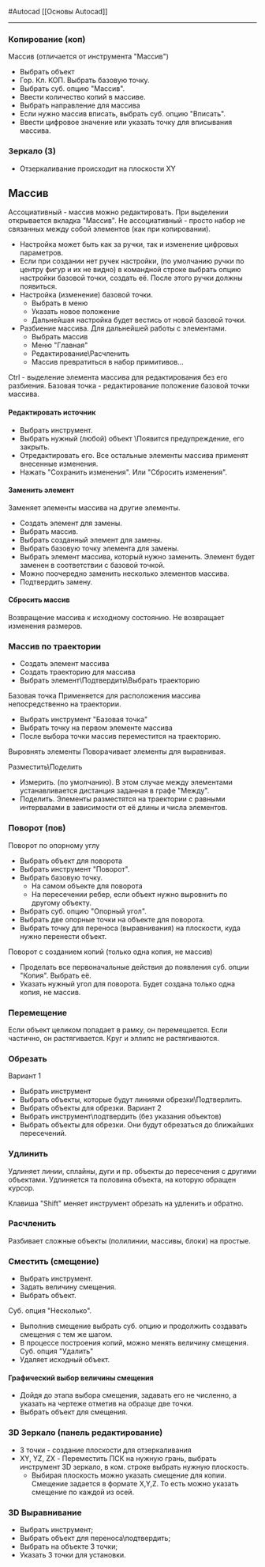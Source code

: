 #Autocad 
[[Основы Autocad]]
___________
### Копирование (коп)
Массив (отличается от инструмента "Массив")
- Выбрать объект
- Гор. Кл. КОП. Выбрать базовую точку.
- Выбрать суб. опцию "Массив".
- Ввести количество копий в массиве.
- Выбрать направление для массива
- Если нужно массив вписать, выбрать суб. опцию "Вписать".
- Ввести цифровое значение или указать точку для вписывания массива.

### Зеркало (З)
- Отзеркаливание происходит на плоскости XY

## Массив
Ассоциативный - массив можно редактировать. При выделении открывается вкладка "Массив".
Не ассоциативный - просто набор не связанных между собой элементов (как при копировании).
- Настройка может быть как за ручки, так и изменение цифровых параметров.
- Если при создании нет ручек настройки, (по умолчанию ручки по центру фигур и их не видно) в командной строке выбрать опцию настройки базовой точки, создать её. После этого ручки должны появиться.
- Настройка (изменение) базовой точки.
	- Выбрать в меню
	- Указать новое положение
	- Дальнейшая настройка будет вестись от новой базовой точки.
- Разбиение массива. Для дальнейшей работы с элементами.
	- Выбрать массив
	- Меню "Главная"
	- Редактирование\Расчленить
	- Массив превратиться в набор примитивов...

Ctrl - выделение элемента массива для редактирования без его разбиения.
Базовая точка - редактирование положение базовой точки массива.

#### Редактировать источник
- Выбрать инструмент.
- Выбрать нужный (любой) объект \Появится предупреждение, его закрыть.
- Отредактировать его. Все остальные элементы массива применят внесенные изменения.
- Нажать "Сохранить изменения". Или "Сбросить изменения".
#### Заменить элемент
Заменяет элементы массива на другие элементы.
- Создать элемент для замены.
- Выбрать массив.
- Выбрать созданный элемент для замены.
- Выбрать базовую точку элемента для замены.
- Выбрать элемент массива, который нужно заменить. Элемент будет заменен в соответствии с базовой точкой.
- Можно поочередно заменить несколько элементов массива.
- Подтвердить замену.
#### Сбросить массив
Возвращение массива к исходному состоянию. Не возвращает изменения размеров.

### Массив по траектории
- Создать элемент массива
- Создать траекторию для массива
- Выбрать элемент\Подтвердить\Выбрать траекторию

Базовая точка
Применяется для расположения массива непосредственно на траектории.
- Выбрать инструмент "Базовая точка"
- Выбрать точку на первом элементе массива
- После выбора точки массив переместится на траекторию.

Выровнять элементы
Поворачивает элементы для выравнивая.

Разместить\Поделить
- Измерить. (по умолчанию). В этом случае между элементами устанавливается дистанция заданная в графе "Между".
- Поделить. Элементы разместятся на траектории с равными интервалами в зависимости от её длины и числа элементов.
### Поворот (пов)
Поворот по опорному углу
- Выбрать объект для поворота
- Выбрать инструмент "Поворот".
- Выбрать базовую точку.
	- На самом объекте для поворота
	- На пересечении ребер, если объект нужно выровнить по другому объекту.
- Выбрать суб. опцию "Опорный угол".
- Выбрать две опорные точки на объекте для поворота.
- Выбрать точку для переноса (выравнивания) на плоскости, куда нужно перенести объект.

Поворот с созданием копий (только одна копия, не массив)
- Проделать все первоначальные действия до появления суб. опции "Копия". Выбрать её.
- Указать нужный угол для поворота. Будет создана только одна копия, не массив.

### Перемещение
Если объект целиком попадает в рамку, он перемещается. Если частично, он растягивается. 
Круг и эллипс не растягиваются.

### Обрезать
Вариант 1
- Выбрать инструмент
- Выбрать объекты, которые будут линиями обрезки\Подтверлить.
- Выбрать объекты для обрезки.
Вариант 2
- Выбрать инструмент\подтвердить (без указания объектов)
- Выбрать объекты для обрезки. Они будут обрезаться до ближайших пересечений.

### Удлинить
Удлиняет линии, сплайны, дуги и пр. объекты до пересечения с другими объектами. 
Удлиняется та половина объекта, на которую обращен курсор.

Клавиша "Shift" меняет инструмент обрезать на удленить и обратно. 

### Расчленить
Разбивает сложные объекты (полилинии, массивы, блоки) на простые.

### Сместить (смещение)
- Выбрать инструмент.
- Задать величину смещения.
- Выбрать объект.

Суб. опция "Несколько". 
- Выполнив смещение выбрать суб. опцию и продолжить создавать смещения с тем же шагом.
- В процессе построения копий, можно менять величину смещения.
Суб. опция "Удалить"
- Удаляет исходный объект.
#### Графический выбор величины смещения
- Дойдя до этапа выбора смещения, задавать его не численно, а указать на чертеже отметив на образце две точки.
- Выбрать объект для смещения.

### 3D Зеркало (панель редактирование)
- 3 точки - создание плоскости для отзеркаливания
- XY, YZ, ZX - Переместить ПСК на нужную грань, выбрать инструмент 3D зеркало, в ком. строке выбрать нужную плоскость. 
	- Выбирая плоскость можно указать смещение для копии. Смещение задается в формате X,Y,Z. То есть можно указать смещение по каждой из осей.

### 3D Выравнивание
- Выбрать инструмент;
- Выбрать объект для переноса\подтвердить;
- Выбрать на объекте 3 точки;
- Указать 3 точки для установки.